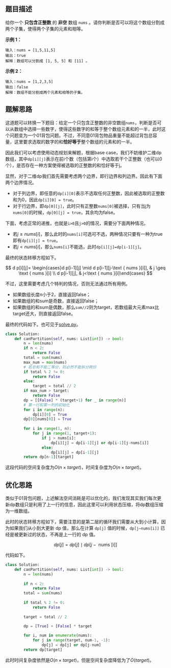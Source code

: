 ## 题目描述

给你一个 **只包含正整数** 的 **非空** 数组 `nums` 。请你判断是否可以将这个数组分割成两个子集，使得两个子集的元素和相等。

**示例 1：**
```
输入：nums = [1,5,11,5]
输出：true
解释：数组可以分割成 [1, 5, 5] 和 [11] 。
```

**示例 2：**
```
输入：nums = [1,2,3,5]
输出：false
解释：数组不能分割成两个元素和相等的子集。
```

## 题解思路

这道题可以转换一下题目：给定一个只包含正整数的非空数组`nums`，判断是否可以从数组中选择一些数字，使得这些数字的和等于整个数组元素和的一半，此时这个问题变为一个01背包问题。不过，不同意01背包物品重量不能超过背包总容量，这里要求选取的数字的和**恰好等于**整个数组的元素和的一半。

因此我们可以考虑使用动态规划来解题，根据base case，我们不妨维护二维dp数组，其中`dp[i][j]`表示在前i个数（包括第i个）中选取若干个正整数（也可以0个），是否存在一种方案使得被选取的正整数的和恰好等于j。

显然，对于二维dp我们首先需要考虑两个边界，即行边界和列边界。因此有下面两个边界情况。
- 对于列边界，即任意的`dp[i][0]`表示不选取任何正整数，因此被选取的正整数和为0，因此`dp[i][0] = true`。
- 对于行边界，即`dp[0][j]`，此时只有正整数`nums[0]`被选择，只有当j为`nums[0]`的时候，`dp[0][j] = true`，其余均为false。

下面，考虑正常的递推，也就是`i>0`且`j>0`的情况，需要分下面两种情况。

- 若$j \ge nums[i]$，那么此时的`nums[i]`可选可不选，两种情况只要有一种为true即有`dp[i][j] = true`。
- 若$j < nums[i]$，那么`nums[i]`不能选，此时`dp[i][j]=dp[i-1][j]`。

最终的状态转移方程如下。

$$
d p[i][j]= \begin{cases}d p[i-1][j] \mid d p[i-1][j-\text { nums }[i]], & j \geq \text { nums }[i] \\ d p[i-1][j], & j<\text { nums }[i]\end{cases}
$$

不过，这里需要考虑几个特判的情况，否则无法通过所有用例。
- 如果数组长度n小于2，直接返回false；
- 如果数组的和sum是奇数，直接返回false；
- 如果数组的和sum是偶数，那么`sum//2`则为target，若数组最大元素max比target还大，则直接返回false。

最终的代码如下。也可见于[solve.py](./solve.py)。

```python
class Solution:
    def canPartition(self, nums: List[int]) -> bool:
        n = len(nums)
        if n < 2:
            return False
        total = sum(nums)
        max_num = max(nums)
        # 若总和不能二等分，则必然不能拆分两份
        if total % 2 != 0:
            return False
        else:
            target = total // 2
        if max_num > target:
            return False
        dp = [[False] * (target+1) for _ in range(n)]
        # 第一行和第一列的初始化
        for i in range(n):
            dp[i][0] = True
        dp[0][nums[0]] = True
        
        for i in range(1, n):
            for j in range(1, target+1):
                if j > nums[i]:
                    dp[i][j] = dp[i-1][j] or dp[i-1][j-nums[i]]
                else:
                    dp[i][j] = dp[i-1][j]
        return dp[n-1][target]
```

这段代码的空间复杂度为$O(n \times target)$，时间复杂度为$O(n  \times target)$。

## 优化思路

类似于01背包问题，上述解法空间消耗是可以优化的，我们发现其实我们每次更新dp数组只是利用了上一行的信息，因此这里可以利用状态压缩，将dp数组压缩为一维数组。

此时的状态转移方程如下，需要注意的是第二层的循环我们需要从大到小计算，因为如果我们从小到大更新 dp 值，那么在计算 `dp[j]` 值的时候，`dp[j−nums[i]]` 已经是被更新过的状态，不再是上一行的 dp 值。

$$
d p[j]=d p[j] \mid d p[j-\text { nums }[i]]
$$

代码如下。

```python
class Solution:
    def canPartition(self, nums: List[int]) -> bool:
        n = len(nums)
        
        if n < 2:
            return False
        total = sum(nums)
        
        if total % 2 != 0:
            return False
        
        target = total // 2

        dp = [True] + [False] * target
        
        for i, num in enumerate(nums):
            for j in range(target, num-1, -1):
                dp[j] = dp[j] or dp[j-num]
        return dp[target]
```

此时时间复杂度依然是$O(n \times target)$，但是空间复杂度降低为了$O(target)$。